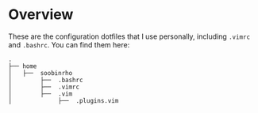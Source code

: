 # Overview

These are the configuration dotfiles that I use personally,
including `.vimrc` and `.bashrc`. You can find them here:

    .
    ├── home
    │   ├──  soobinrho
    │        ├──  .bashrc
    │        ├──  .vimrc
    │        ├──  .vim
    │             ├──  .plugins.vim
